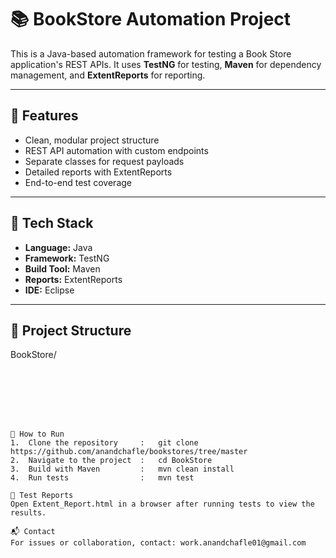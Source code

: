 # 📚 BookStore Automation Project

This is a Java-based automation framework for testing a Book Store application's REST APIs. It uses **TestNG** for testing, **Maven** for dependency management, and **ExtentReports** for reporting.

---

## 🚀 Features

- Clean, modular project structure  
- REST API automation with custom endpoints  
- Separate classes for request payloads  
- Detailed reports with ExtentReports  
- End-to-end test coverage

---

## 🧰 Tech Stack

- **Language:** Java  
- **Framework:** TestNG  
- **Build Tool:** Maven  
- **Reports:** ExtentReports  
- **IDE:** Eclipse

---

## 📁 Project Structure

BookStore/
```├── src/






 
🔧 How to Run
1.	Clone the repository     :   git clone https://github.com/anandchafle/bookstores/tree/master
2.	Navigate to the project  :   cd BookStore
3.	Build with Maven         :   mvn clean install
4.	Run tests                :   mvn test
 
📑 Test Reports
Open Extent_Report.html in a browser after running tests to view the results.
 
📬 Contact
For issues or collaboration, contact: work.anandchafle01@gmail.com
